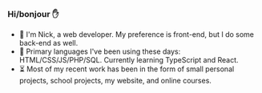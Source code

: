 ### Hi/bonjour :raised_hand:

- :evergreen_tree:  I'm Nick, a web developer. My preference is front-end, but I do some back-end as well.
- :pencil:  Primary languages I've been using these days: HTML/CSS/JS/PHP/SQL. Currently learning TypeScript and React.
- :hourglass_flowing_sand: Most of my recent work has been in the form of small personal projects, school projects, my website, and online courses.

<!--
**nlamo/nlamo** is a ✨ _special_ ✨ repository because its `README.md` (this file) appears on your GitHub profile.
-->

